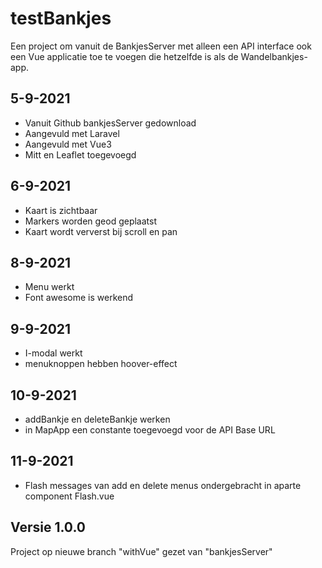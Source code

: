 # testBankjes

Een project om vanuit de BankjesServer met alleen een API interface ook een Vue applicatie toe te voegen die hetzelfde is als de Wandelbankjes-app.

## 5-9-2021
- Vanuit Github bankjesServer gedownload
- Aangevuld met Laravel 
- Aangevuld met Vue3
- Mitt en Leaflet toegevoegd
## 6-9-2021
- Kaart is zichtbaar
- Markers worden geod geplaatst
- Kaart wordt ververst bij scroll en pan

## 8-9-2021
- Menu werkt
- Font awesome is werkend

## 9-9-2021
- I-modal werkt
- menuknoppen hebben hoover-effect

## 10-9-2021
- addBankje en deleteBankje werken
- in MapApp een constante toegevoegd voor de API Base URL
  
## 11-9-2021
- Flash messages van add en delete menus ondergebracht in aparte component Flash.vue

## Versie 1.0.0
Project op nieuwe branch "withVue" gezet van "bankjesServer"
